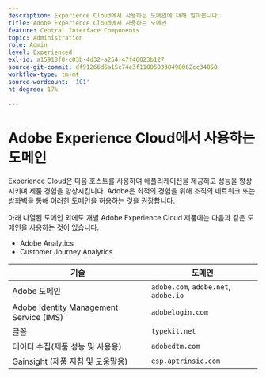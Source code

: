```yaml
---
description: Experience Cloud에서 사용하는 도메인에 대해 알아봅니다.
title: Adobe Experience Cloud에서 사용하는 도메인
feature: Central Interface Components
topic: Administration
role: Admin
level: Experienced
exl-id: a15918f0-c03b-4d32-a254-47f46023b127
source-git-commit: df91266d6a15c74e3f110050338498062cc34058
workflow-type: tm+mt
source-wordcount: '101'
ht-degree: 17%

---
```


# Adobe Experience Cloud에서 사용하는 도메인

Experience Cloud은 다음 호스트를 사용하여 애플리케이션을 제공하고 성능을 향상시키며 제품 경험을 향상시킵니다. Adobe은 최적의 경험을 위해 조직의 네트워크 또는 방화벽을 통해 이러한 도메인을 허용하는 것을 권장합니다.

아래 나열된 도메인 외에도 개별 Adobe Experience Cloud 제품에는 다음과 같은 도메인을 사용하는 것이 있습니다.

* Adobe Analytics
* Customer Journey Analytics

| 기술 | 도메인 |
| --- | --- |
| Adobe 도메인 | `adobe.com`, `adobe.net`, `adobe.io` |
| Adobe Identity Management Service (IMS) | `adobelogin.com` |
| 글꼴 | `typekit.net` |
| 데이터 수집(제품 성능 및 사용용) | `adobedtm.com` |
| Gainsight (제품 지침 및 도움말용) | `esp.aptrinsic.com` |

